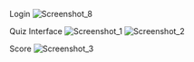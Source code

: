 Login
![Screenshot_8](https://github.com/user-attachments/assets/0185248f-9741-437b-805d-1ba78b6ff793)

Quiz Interface
![Screenshot_1](https://github.com/user-attachments/assets/bfe59ae5-4974-4c1b-999f-76b40fddcb4b)
![Screenshot_2](https://github.com/user-attachments/assets/25f20550-6979-4620-b738-9677e1e59add)

Score 
![Screenshot_3](https://github.com/user-attachments/assets/58d57c52-f85c-4c72-ba05-8a424008e36f)
